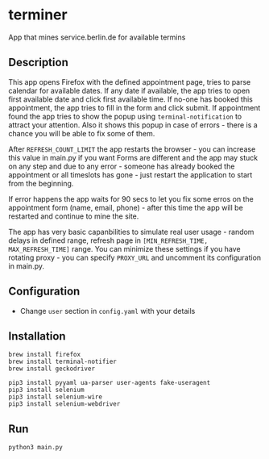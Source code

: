 # terminer
App that mines service.berlin.de for available termins

## Description

This app opens Firefox with the defined appointment page, tries to parse calendar for available dates. If any date if available, the app tries to open first available date and click first available time. If no-one has booked this appointment, the app tries to fill in the form and click submit.
If appointment found the app tries to show the popup using `terminal-notification` to attract your attention. Also it shows this popup in case of errors - there is a chance you will be able to fix some of them.

After `REFRESH_COUNT_LIMIT` the app restarts the browser - you can increase this value in main.py if you want
Forms are different and the app may stuck on any step and due to any error - someone has already booked the appointment or all timeslots has gone - just restart the application to start from the beginning.

If error happens the app waits for 90 secs to let you fix some erros on the appointment form (name, email, phone) - after this time the app will be restarted and continue to mine the site.

The app has very basic capanbilities to simulate real user usage - random delays in defined range, refresh page in `[MIN_REFRESH_TIME, MAX_REFRESH_TIME]` range.
You can minimize these settings if you have rotating proxy - you can specify `PROXY_URL` and uncomment its configuration in main.py.

## Configuration
* Change `user` section in `config.yaml` with your details

## Installation
```
brew install firefox
brew install terminal-notifier
brew install geckodriver

pip3 install pyyaml ua-parser user-agents fake-useragent
pip3 install selenium
pip3 install selenium-wire
pip3 install selenium-webdriver
```

## Run
``` 
python3 main.py
```

